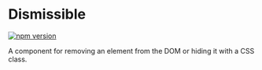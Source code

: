 # Dismissible

[![npm version](https://img.shields.io/npm/v/%40vrembem%2Fdismissible.svg)](https://www.npmjs.com/package/%40vrembem%2Fdismissible)

A component for removing an element from the DOM or hiding it with a CSS class.
